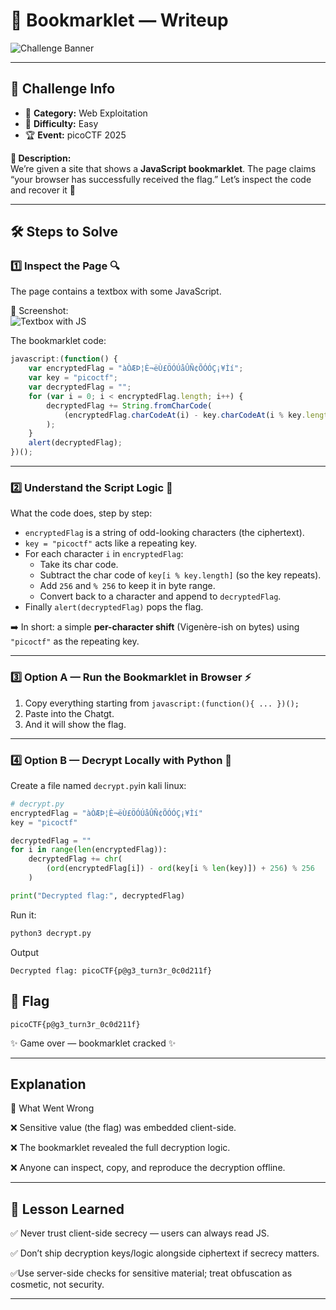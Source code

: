 # 📑 Bookmarklet — Writeup

![Challenge Banner](https://github.com/user-attachments/assets/6fcb3dfa-18cf-40db-9f61-23b318c5914c)

---

## 📌 Challenge Info
- 🎯 **Category:** Web Exploitation  
- 🌱 **Difficulty:** Easy  
- 🏆 **Event:** picoCTF 2025  

**📝 Description:**  
We’re given a site that shows a **JavaScript bookmarklet**. The page claims “your browser has successfully received the flag.” Let’s inspect the code and recover it 👀

---

## 🛠️ Steps to Solve

### 1️⃣ Inspect the Page 🔍
The page contains a textbox with some JavaScript.

📸 Screenshot:  
![Textbox with JS](https://github.com/user-attachments/assets/282ba2e2-5405-4cdf-8e22-f7602cd60346)

The bookmarklet code:

```javascript
javascript:(function() {
    var encryptedFlag = "àÒÆÞ¦È¬ëÙ£ÖÓÚåÛÑ¢ÕÓÓÇ¡¥Ìí";
    var key = "picoctf";
    var decryptedFlag = "";
    for (var i = 0; i < encryptedFlag.length; i++) {
        decryptedFlag += String.fromCharCode(
            (encryptedFlag.charCodeAt(i) - key.charCodeAt(i % key.length) + 256) % 256
        );
    }
    alert(decryptedFlag);
})();
```
---

### 2️⃣ Understand the Script Logic 🧩
What the code does, step by step:

- `encryptedFlag` is a string of odd-looking characters (the ciphertext).  
- `key = "picoctf"` acts like a repeating key.  
- For each character `i` in `encryptedFlag`:  
  - Take its char code.  
  - Subtract the char code of `key[i % key.length]` (so the key repeats).  
  - Add `256` and `% 256` to keep it in byte range.  
  - Convert back to a character and append to `decryptedFlag`.  
- Finally `alert(decryptedFlag)` pops the flag.

➡️ In short: a simple **per-character shift** (Vigenère-ish on bytes) using `"picoctf"` as the repeating key.

---

### 3️⃣ Option A — Run the Bookmarklet in Browser ⚡
1. Copy everything starting from `javascript:(function(){ ... })();`  
2. Paste into the Chatgt.  
3. And it will show the flag.

---

### 4️⃣ Option B — Decrypt Locally with Python 🐍
Create a file named `decrypt.py`in kali linux:

```python
# decrypt.py
encryptedFlag = "àÒÆÞ¦È¬ëÙ£ÖÓÚåÛÑ¢ÕÓÓÇ¡¥Ìí"
key = "picoctf"

decryptedFlag = ""
for i in range(len(encryptedFlag)):
    decryptedFlag += chr(
        (ord(encryptedFlag[i]) - ord(key[i % len(key)]) + 256) % 256
    )

print("Decrypted flag:", decryptedFlag)
```
Run it:
```bash
python3 decrypt.py
```
Output
```
Decrypted flag: picoCTF{p@g3_turn3r_0c0d211f}
```
## 🎯 Flag
```
picoCTF{p@g3_turn3r_0c0d211f}
```
✨ Game over — bookmarklet cracked ✨


---

## Explanation
🔎 What Went Wrong

❌ Sensitive value (the flag) was embedded client-side.

❌ The bookmarklet revealed the full decryption logic.

❌ Anyone can inspect, copy, and reproduce the decryption offline.

---

## 📝 Lesson Learned

✅ Never trust client-side secrecy — users can always read JS.

✅ Don’t ship decryption keys/logic alongside ciphertext if secrecy matters.

✅Use server-side checks for sensitive material; treat obfuscation as cosmetic, not security.

---
